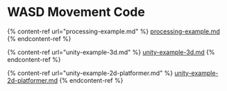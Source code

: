 # WASD Movement Code

{% content-ref url="processing-example.md" %}
[processing-example.md](processing-example.md)
{% endcontent-ref %}

{% content-ref url="unity-example-3d.md" %}
[unity-example-3d.md](unity-example-3d.md)
{% endcontent-ref %}

{% content-ref url="unity-example-2d-platformer.md" %}
[unity-example-2d-platformer.md](unity-example-2d-platformer.md)
{% endcontent-ref %}

